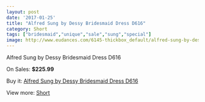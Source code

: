 ```yaml
---
layout: post
date: '2017-01-25'
title: "Alfred Sung by Dessy Bridesmaid Dress D616"
category: Short
tags: ["bridesmaid","unique","sale","sung","special"]
image: http://www.eudances.com/6145-thickbox_default/alfred-sung-by-dessy-bridesmaid-dress-d616.jpg
---
```

Alfred Sung by Dessy Bridesmaid Dress D616

On Sales: **$225.99**
<a href="https://www.eudances.com/en/short/2197-alfred-sung-by-dessy-bridesmaid-dress-d616.html"><amp-img layout="responsive" width="600" height="600" src="//www.eudances.com/6145-thickbox_default/alfred-sung-by-dessy-bridesmaid-dress-d616.jpg" alt="Alfred Sung by Dessy Bridesmaid Dress D616 0" /></a>
<a href="https://www.eudances.com/en/short/2197-alfred-sung-by-dessy-bridesmaid-dress-d616.html"><amp-img layout="responsive" width="600" height="600" src="//www.eudances.com/6146-thickbox_default/alfred-sung-by-dessy-bridesmaid-dress-d616.jpg" alt="Alfred Sung by Dessy Bridesmaid Dress D616 1" /></a>

Buy it: [Alfred Sung by Dessy Bridesmaid Dress D616](https://www.eudances.com/en/short/2197-alfred-sung-by-dessy-bridesmaid-dress-d616.html "Alfred Sung by Dessy Bridesmaid Dress D616")

View more: [Short](https://www.eudances.com/en/25-short "Short")